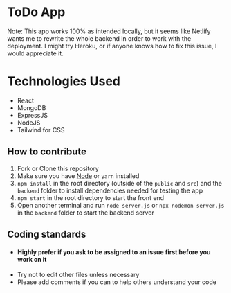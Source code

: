 # ToDo App

Note: This app works 100% as intended locally, but it seems like Netlify wants me to rewrite the whole backend in order to work with the deployment. I might try Heroku, or if anyone knows how to fix this issue, I would appreciate it.
 
# Technologies Used

* React
* MongoDB
* ExpressJS
* NodeJS
* Tailwind for CSS

## How to contribute 

1. Fork or Clone this repository
2. Make sure you have [Node](https://nodejs.org/en/) or `yarn` installed 
3. `npm install` in the root directory (outside of the `public` and `src`) and the `backend` folder to install dependencies needed for testing the app
4. `npm start` in the root directory to start the front end
5. Open another terminal and run `node server.js` or `npx nodemon server.js` in the `backend` folder to start the backend server

## Coding standards
* #### Highly prefer if you ask to be assigned to an issue first before you work on it
* Try not to edit other files unless necessary
* Please add comments if you can to help others understand your code
